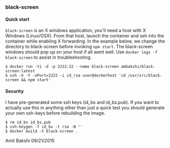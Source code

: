 ### black-screen


#### Quick start

`black-screen` is an X windows application, you'll need a host with X Windows (Linux/OSX). From that host, launch the
container and ssh into the container while enabling X forwarding. In the example below, we change the directory to
black-screen before invoking `npm start`. The black-screen windows should pop up on your host if all went well. Use `docker
logs -f black-screen` to assist in troubleshooting.

    $ docker run -ti -d -p 2222:22 --name black-screen ambakshi/black-screen:latest
    $ ssh -X -Y -oPort=2222 -i id_rsa user@dockerhost 'cd /usr/src/black-screen && npm start'



#### Security

I have pre-generated some ssh keys (id_bs and id_bs.pub). If you want to actually use this in anything other than just a
quick test you should generate your own ssh-keys before rebuilding the image.

    $ rm id_bs id_bs.pub
    $ ssh-keygen -f id_bs -t rsa -N ''
    $ docker build -t black-screen .


Amit Bakshi
09/21/2015
